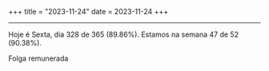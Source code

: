 +++
title = "2023-11-24"
date = 2023-11-24
+++

---

Hoje é Sexta, dia 328 de 365 (89.86%). Estamos na semana 47 de 52 (90.38%).

Folga remunerada
